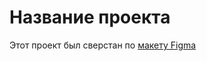 # Название проекта
Этот проект был сверстан по [макету Figma](https://www.figma.com/file/K4hr5Vti3FPXl2BtBvjVyy/Untitled?node-id=0%3A1https://www.figma.com/file/K4hr5Vti3FPXl2BtBvjVyy/Untitled?node-id=0%3A1)    